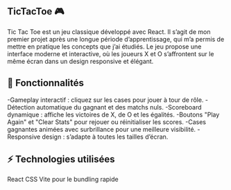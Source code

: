 TicTacToe 🎮
---------
Tic Tac Toe est un jeu classique développé avec React. Il s’agit de mon premier projet après une longue période d’apprentissage, qui m’a permis de mettre en pratique les concepts que j’ai étudiés.
Le jeu propose une interface moderne et interactive, où les joueurs X et O s’affrontent sur le même écran dans un design responsive et élégant.


📝 Fonctionnalités
--------------
-Gameplay interactif : cliquez sur les cases pour jouer à tour de rôle.
-Détection automatique du gagnant et des matchs nuls.
-Scoreboard dynamique : affiche les victoires de X, de O et les égalités.
-Boutons "Play Again" et "Clear Stats" pour rejouer ou réinitialiser les scores.
-Cases gagnantes animées avec surbrillance pour une meilleure visibilité.
-Responsive design : s’adapte à toutes les tailles d’écran.


⚡ Technologies utilisées
-----------------
React 
CSS 
Vite pour le bundling rapide

